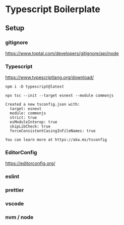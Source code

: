 # Typescript Boilerplate


## Setup


### gitignore

https://www.toptal.com/developers/gitignore/api/node

### Typescript

https://www.typescriptlang.org/download/

```
npm i -D typescript@latest

npx tsc --init --target esnext --module commonjs

```

```
Created a new tsconfig.json with:
  target: esnext
  module: commonjs
  strict: true
  esModuleInterop: true
  skipLibCheck: true
  forceConsistentCasingInFileNames: true

You can learn more at https://aka.ms/tsconfig
```


### EditorConfig

https://editorconfig.org/






### eslint


### prettier


### vscode


### nvm / node


